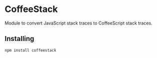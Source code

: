 # CoffeeStack

Module to convert JavaScript stack traces to CoffeeScript stack traces.

## Installing

```sh
npm install coffeestack
```
